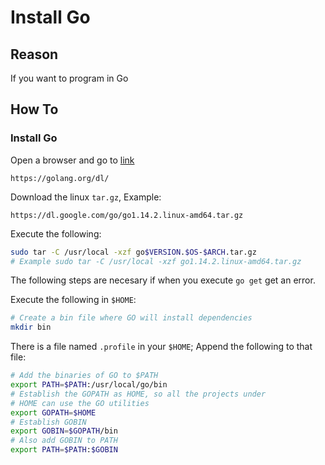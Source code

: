 # Install Go

## Reason

If you want to program in Go

## How To

### Install Go

Open a browser and go to [link](https://golang.org/dl/)

```
https://golang.org/dl/
```

Download the linux `tar.gz`, Example:

```
https://dl.google.com/go/go1.14.2.linux-amd64.tar.gz
```

Execute the following:

```bash
sudo tar -C /usr/local -xzf go$VERSION.$OS-$ARCH.tar.gz
# Example sudo tar -C /usr/local -xzf go1.14.2.linux-amd64.tar.gz
```

The following steps are necesary if when you execute `go get` get an error.

Execute the following in `$HOME`:

```bash
# Create a bin file where GO will install dependencies
mkdir bin
```

There is a file named `.profile` in your `$HOME`; Append the following to that file:

```bash
# Add the binaries of GO to $PATH
export PATH=$PATH:/usr/local/go/bin
# Establish the GOPATH as HOME, so all the projects under
# HOME can use the GO utilities
export GOPATH=$HOME
# Establish GOBIN
export GOBIN=$GOPATH/bin
# Also add GOBIN to PATH 
export PATH=$PATH:$GOBIN
```
